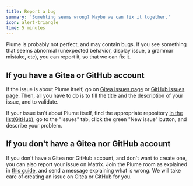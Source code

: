 ```yaml
---
title: Report a bug
summary: 'Somehting seems wrong? Maybe we can fix it together.'
icon: alert-triangle
time: 5 minutes
---
```


Plume is probably not perfect, and may contain bugs. If you see something that seems
abnormal (unexpected behavior, display issue, a grammar mistake, etc), you can report it, so that we can fix it.

## If you have a Gitea or GitHub account

If the issue is about Plume itself, go on [Gitea issues page](https://git.joinplu.me/Plume/Plume/issues/new) or [GitHub issues page](https://github.com/Plume-org/Plume/issues/new?assignees=&labels=C%3A+Bug&template=bug_report.md&title=).
Then, all you have to do is to fill the title and the description of your issue, and to validate.

If your issue isn't about Plume itself, find the appropriate repository [in the list](https://git.joinplu.me/Plume)([GitHub](https://github.com/Plume-org)), go to the "Issues"
tab, click the green "New issue" button, and describe your problem.

## If you don't have a Gitea nor GitHub account

If you don't have a Gitea nor GitHub account, and don't want to create one, you can also report your issue on Matrix.
Join the Plume room as explained in [this guide](/contribute/discussion), and send a message explaining what is wrong.
We will take care of creating an issue on Gitea or GitHub for you.
